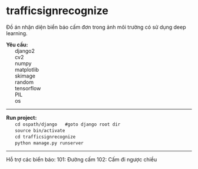 # trafficsignrecognize
Đồ án nhận diện biển báo cấm đơn trong ảnh môi trường có sử dụng deep learning.<br>

<b>Yêu cầu:</b><br>
     &nbsp;&nbsp;&nbsp;&nbsp;&nbsp;&nbsp;django2<br>
     &nbsp;&nbsp;&nbsp;&nbsp;&nbsp;&nbsp;cv2<br> 
     &nbsp;&nbsp;&nbsp;&nbsp;&nbsp;&nbsp;numpy<br> 
     &nbsp;&nbsp;&nbsp;&nbsp;&nbsp;&nbsp;matplotlib<br> 
     &nbsp;&nbsp;&nbsp;&nbsp;&nbsp;&nbsp;skimage<br>
     &nbsp;&nbsp;&nbsp;&nbsp;&nbsp;&nbsp;random<br>
     &nbsp;&nbsp;&nbsp;&nbsp;&nbsp;&nbsp;tensorflow<br>
     &nbsp;&nbsp;&nbsp;&nbsp;&nbsp;&nbsp;PIL<br>
     &nbsp;&nbsp;&nbsp;&nbsp;&nbsp;&nbsp;os<br>
<hr>
<b>Run project:</b><br>
 &nbsp;&nbsp;&nbsp;&nbsp;&nbsp;&nbsp;<code>cd ospath/django   #goto django root dir</code> <br>
 &nbsp;&nbsp;&nbsp;&nbsp;&nbsp;&nbsp;<code>source bin/activate</code><br>
 &nbsp;&nbsp;&nbsp;&nbsp;&nbsp;&nbsp;<code>cd trafficsignrecognize </code><br>
 &nbsp;&nbsp;&nbsp;&nbsp;&nbsp;&nbsp;<code>python manage.py runserver</code><br>

  
<hr>
Hỗ trợ các biển báo:
     101: Đường cấm      102: Cấm đi ngược chiều

